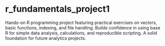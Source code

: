 # r_fundamentals_project1
Hands-on R programming project featuring practical exercises on vectors, basic functions, indexing, and file handling. Builds confidence in using base R for simple data analysis, calculations, and reproducible scripting. A solid foundation for future analytics projects.
